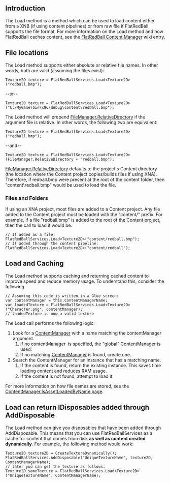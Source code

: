 ## Introduction

The Load method is a method which can be used to load content either from a XNB (if using content pipelines) or from raw file if FlatRedBall supports the file format. For more information on the Load method and how FlatRedBall caches content, see the [FlatRedBall Content Manager](/frb/docs/index.php?title=FlatRedBall_Content_Manager.md "FlatRedBall Content Manager") wiki entry.

## File locations

The Load method supports either absolute or relative file names. In other words, both are valid (assuming the files exist):

    Texture2D texture = FlatRedBallServices.Load<Texture2D>("redball.bmp");

--or--

    Texture2D texture = FlatRedBallServices.Load<Texture2D>("C:\MyGame\bin\x86\debug\content\redball.bmp");

The Load method will prepend [FileManager.RelativeDirectory](/frb/docs/index.php?title=FlatRedBall.IO.FileManager.RelativeDirectory.md "FlatRedBall.IO.FileManager.RelativeDirectory") if the argument file is relative. In other words, the following two are equivalent:

    Texture2D texture = FlatRedBallServices.Load<Texture2D>("redball.bmp");

--and--

    Texture2D texture = FlatRedBallServices.Load<Texture2D>(FileManager.RelativeDirectory + "redball.bmp");

[FileManager.RelativeDirectory](/frb/docs/index.php?title=FlatRedBall.IO.FileManager.RelativeDirectory.md "FlatRedBall.IO.FileManager.RelativeDirectory") defaults to the project's Content directory (the location where the Content project copies/builds files if using XNA). Therefore, if redball.bmp were present at the root of the content folder, then "content\redball.bmp" would be used to load the file.

### Files and Folders

If using an XNA project, most files are added to a Content project. Any file added to the Content project must be loaded with the "content/" prefix. For example, if a file "redball.bmp" is added to the root of the Content project, then the call to load it would be:

    // If added as a file:
    FlatRedBallServices.Load<Texture2D>("content/redball.bmp");
    // If added through the content pipeline:
    FlatRedBallServices.Load<Texture2D>("content/redball");

## Load and Caching

The Load method supports caching and returning cached content to improve speed and reduce memory usage. To understand this, consider the following

``` lang:c#
// Assuming this code is written in a Glue screen:
var contentManager = this.ContentManagerName;
var loadedTexture = FlatRedBallServices.Load<Texture2D>("Character.png", contentManager);
// loadedTexture is now a valid texture
```

The Load call performs the following logic:

1.  Look for a [ContentManager](/documentation/api/flatredball/flatredball-content/flatredball-content-contentmanager/.md) with a name matching the contentManager  argument.
    1.  If no contentManager  is specified, the "global" [ContentManager](/documentation/api/flatredball/flatredball-content/flatredball-content-contentmanager/.md) is used.
    2.  If no matching [ContentManager](/documentation/api/flatredball/flatredball-content/flatredball-content-contentmanager/.md) is found, create one.
2.  Search the ContentManager for an instance that has a matching name.
    1.  If the content is found, return the existing instance. This saves time loading content and reduces RAM usage.
    2.  If the content is not found, attempt to load it.

For more information on how file names are stored, see the [ContentManager.IsAssetLoadedByName page](/documentation/api/flatredball/flatredball-content/flatredball-content-contentmanager/.mdisassetloadedbyname/).

## Load can return IDisposables added through AddDisposable

The Load method can give you disposables that have been added through AddDisposable. This means that you can use FlatRedBallServices as a cache for content that comes from disk **as well as content created dynamically**. For example, the following method would work:

    Texture2D texture2D = CreateTextureDynamically();
    FlatRedBallServices.AddDisposable("UniqueTextureName", texture2D, ContentManagerName);
    // later you can get the texture as follows:
    Texture2D sameTexture = FlatRedBallServices.Load<Texture2D>("UniqueTextureName", ContentManagerName);
